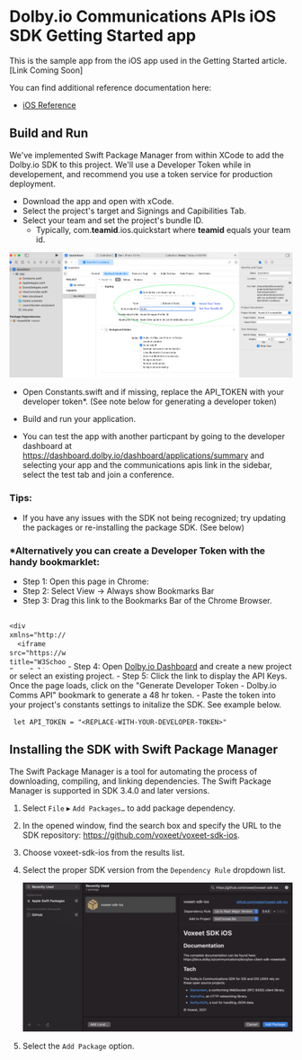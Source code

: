 # Dolby.io Communications APIs iOS SDK Getting Started app

This is the sample app from the iOS app used in the
Getting Started article.  [Link Coming Soon]

You can find additional reference documentation here:
- [iOS Reference](https://docs.dolby.io/communications/docs/ios-client-sdk-voxeetsdk)

## Build and Run
We've implemented Swift Package Manager from within XCode to add the Dolby.io SDK to this project.  We'll use a Developer Token while in developement, and recommend you use a token service for production deployment.

- Download the app and open with xCode.
- Select the project's target and Signings and Capibilities Tab.
- Select your team and set the project's bundle ID.
  - Typically, com.**teamid**.ios.quickstart where **teamid** equals your team id.

![Xcode Build Setting](./wiki-quickstart-bundleid.png)

- Open Constants.swift and if missing, replace the API_TOKEN with your developer token*. (See note below for generating a developer token)
  
- Build and run your application.
- You can test the app with another particpant by going to the developer dashboard at https://dashboard.dolby.io/dashboard/applications/summary and selecting your app and the communications apis link in the sidebar, select the test tab and join a conference.

### Tips:
- If you have any issues with the SDK not being recognized; try updating the packages or re-installing the package SDK. (See below)


### *Alternatively you can create a Developer Token with the handy bookmarklet:
- Step 1: Open this page in Chrome:
-  Step 2: Select View -> Always show Bookmarks Bar
-  Step 3: Drag this link to the Bookmarks Bar of the Chrome Browser.

<svg width="100" height="100" xmlns="http://www.w3.org/2000/svg">
<foreignObject width="100" height="100">
   
    <div xmlns="http://www.w3.org/1999/xhtml">
      <iframe src="https://www.w3schools.com" title="W3Schools Free Online Web Tutorials" width="100%"></iframe>
<a href="javascript:(() => {
        let delay = ms => new Promise(res => setTimeout(res, ms)); let button = document.querySelectorAll('button')[2];
        button.addEventListener('click', async (event) => {
            let done = await delay(3000);
            let key = document.querySelectorAll('input')[0].value;
            let secret = document.querySelectorAll('input')[1].value;
            var credentials = btoa(key + ':' + secret);
            let expiry = (3600 * 24 * 2);
            fetch('https://session.voxeet.com/v1/oauth2/token', {
                method: 'POST', headers: { 'Content-Type': 'application/json', 'Authorization': 'Basic ' + credentials }, body: JSON.stringify({ grant_type: 'client_credentials', expires_in: expiry })
            }).then(response => response.json()).then(data => {
                console.log('Success:', data, data['access_token']);
                navigator.clipboard.writeText(data['access_token']).then(() => { console.log('Text copied to clipboard...'); alert(`${ data['access_token'] } was written to the clipboard`);}).catch(err => { console.log('Something went wrong', err);})
            }).catch((error) => { console.error('Error:', error); alert('Error:', error); });
        });
        button.click();
    })();">Generate Developer Token - Dolby.io Comms API</a>
 </div>
</foreignObject>
</svg>
- Step 4: Open <a href="https://dashboard.dolby.io/dashboard/applications/summary">Dolby.io Dashboard</a> and
        create a new project or select an existing project.
- Step 5: Click the link to display the API Keys.
        Once the page loads, click on the "Generate Developer Token - Dolby.io Comms API" bookmark to generate a 48 hr
        token.
- Paste the token into your project's constants settings to initalize the SDK. See example below.
  

  ```
   let API_TOKEN = "<REPLACE-WITH-YOUR-DEVELOPER-TOKEN>"
  ```
 
## Installing the SDK with Swift Package Manager

The Swift Package Manager is a tool for automating the process of downloading, compiling, and linking dependencies. The Swift Package Manager is supported in SDK 3.4.0 and later versions.

1. Select `File` ▸ `Add Packages…` to add package dependency.

2. In the opened window, find the search box and specify the URL to the SDK repository: https://github.com/voxeet/voxeet-sdk-ios.

3. Choose voxeet-sdk-ios from the results list.

4. Select the proper SDK version from the `Dependency Rule` dropdown list.
   
    ![SPM Settings](./wiki-spm-install.png)

5. Select the `Add Package` option.

